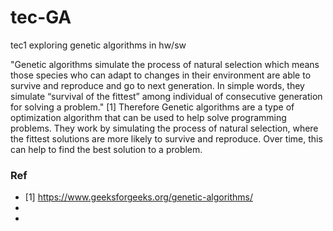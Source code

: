 # tec-GA
tec1 exploring genetic algorithms in hw/sw

"Genetic algorithms simulate the process of natural selection which means those species who can adapt to changes in their environment are able to survive and reproduce and go to next generation. In simple words, they simulate “survival of the fittest” among individual of consecutive generation for solving a problem." [1]
Therefore Genetic algorithms are a type of optimization algorithm that can be used to help solve programming problems. They work by simulating the process of natural selection, where the fittest solutions are more likely to survive and reproduce. Over time, this can help to find the best solution to a problem.


### Ref
- [1] https://www.geeksforgeeks.org/genetic-algorithms/
- 
- 
